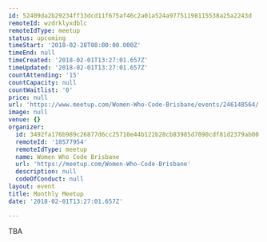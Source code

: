 ```yaml
---
id: 52409da2b29234ff33dcd11f675af46c2a01a524a97751198115538a25a2243d
remoteId: wzdrklyxdblc
remoteIdType: meetup
status: upcoming
timeStart: '2018-02-28T08:00:00.000Z'
timeEnd: null
timeCreated: '2018-02-01T13:27:01.657Z'
timeUpdated: '2018-02-01T13:27:01.657Z'
countAttending: '15'
countCapacity: null
countWaitlist: '0'
price: null
url: 'https://www.meetup.com/Women-Who-Code-Brisbane/events/246148564/'
image: null
venue: {}
organizer:
  id: 3492fa176b989c26877d6cc25710e44b122b28cb83985d7090cdf81d2379ab00
  remoteId: '18577954'
  remoteIdType: meetup
  name: Women Who Code Brisbane
  url: 'https://meetup.com/Women-Who-Code-Brisbane'
  description: null
  codeOfConduct: null
layout: event
title: Monthly Meetup
date: '2018-02-01T13:27:01.657Z'

---
```

<p>TBA</p>
